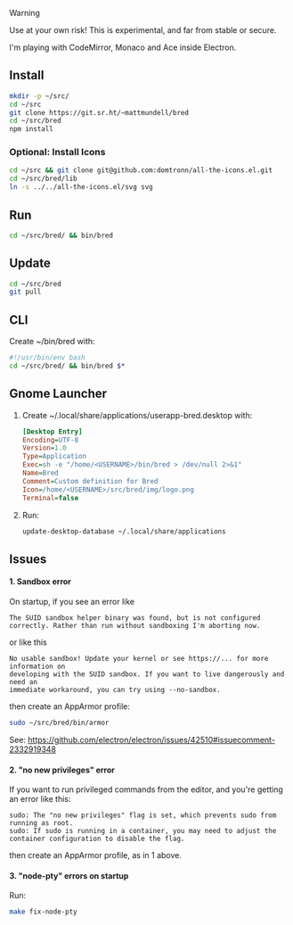 > [!WARNING]
> Use at your own risk! This is experimental, and far from stable or secure.

I'm playing with CodeMirror, Monaco and Ace inside Electron.

## Install

```sh
mkdir -p ~/src/
cd ~/src
git clone https://git.sr.ht/~mattmundell/bred
cd ~/src/bred
npm install
```

### Optional: Install Icons

```sh
cd ~/src && git clone git@github.com:domtronn/all-the-icons.el.git
cd ~/src/bred/lib
ln -s ../../all-the-icons.el/svg svg
```

## Run

```sh
cd ~/src/bred/ && bin/bred
```

## Update
```sh
cd ~/src/bred
git pull
```

## CLI

Create ~/bin/bred with:
```bash
#!/usr/bin/env bash
cd ~/src/bred/ && bin/bred $*
```

## Gnome Launcher

1. Create ~/.local/share/applications/userapp-bred.desktop with:

    ```ini
    [Desktop Entry]
    Encoding=UTF-8
    Version=1.0
    Type=Application
    Exec=sh -e "/home/<USERNAME>/bin/bred > /dev/null 2>&1"
    Name=Bred
    Comment=Custom definition for Bred
    Icon=/home/<USERNAME>/src/bred/img/logo.png
    Terminal=false
    ```

2. Run:

    ```sh
    update-desktop-database ~/.local/share/applications
    ```

## Issues

#### 1. Sandbox error

On startup, if you see an error like
```
The SUID sandbox helper binary was found, but is not configured
correctly. Rather than run without sandboxing I'm aborting now.
```
or like this
```
No usable sandbox! Update your kernel or see https://... for more information on
developing with the SUID sandbox. If you want to live dangerously and need an
immediate workaround, you can try using --no-sandbox.
```
then create an AppArmor profile:
```sh
sudo ~/src/bred/bin/armor
```
See: https://github.com/electron/electron/issues/42510#issuecomment-2332919348

#### 2. "no new privileges" error

If you want to run privileged commands from the editor, and you're getting an error like this:
```
sudo: The "no new privileges" flag is set, which prevents sudo from running as root.
sudo: If sudo is running in a container, you may need to adjust the container configuration to disable the flag.
```
then create an AppArmor profile, as in 1 above.

#### 3. "node-pty" errors on startup

Run:
```sh
make fix-node-pty

```
